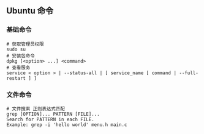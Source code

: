 ## Ubuntu 命令
### 基础命令
```shell
# 获取管理员权限
sudo su
# 安装包命令
dpkg [<option> ...] <command>
# 查看服务
service < option > | --status-all | [ service_name [ command | --full-restart ] ]
```
### 文件命令
```shell
# 文件搜索 正则表达式匹配
grep [OPTION]... PATTERN [FILE]...
Search for PATTERN in each FILE.
Example: grep -i 'hello world' menu.h main.c
```